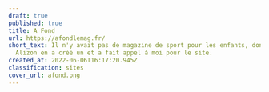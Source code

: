 ```yaml
---
draft: true
published: true
title: A Fond
url: https://afondlemag.fr/
short_text: Il n'y avait pas de magazine de sport pour les enfants, donc Myriam
  Alizon en a créé un et a fait appel à moi pour le site.
created_at: 2022-06-06T16:17:20.945Z
classification: sites
cover_url: afond.png
---
```

